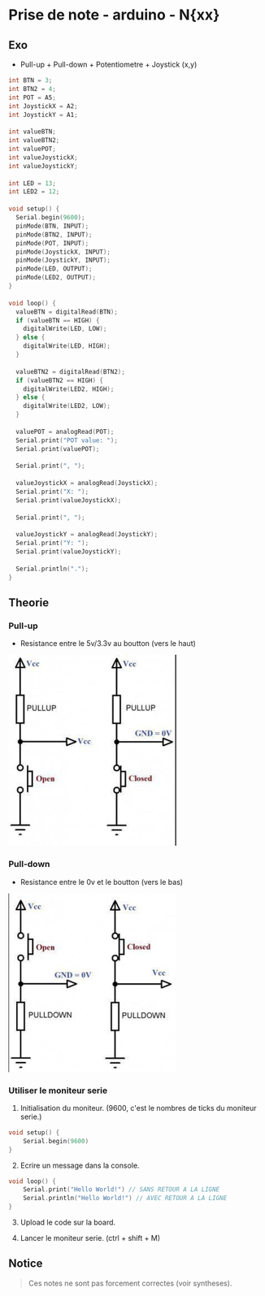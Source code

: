 # Prise de note - arduino - N{xx}

## Exo

- Pull-up + Pull-down + Potentiometre + Joystick (x,y)
```cpp
int BTN = 3;
int BTN2 = 4;
int POT = A5;
int JoystickX = A2;
int JoystickY = A1;

int valueBTN;
int valueBTN2;
int valuePOT;
int valueJoystickX;
int valueJoystickY;

int LED = 13;
int LED2 = 12;
 
void setup() {
  Serial.begin(9600);
  pinMode(BTN, INPUT);
  pinMode(BTN2, INPUT);
  pinMode(POT, INPUT);
  pinMode(JoystickX, INPUT);
  pinMode(JoystickY, INPUT);
  pinMode(LED, OUTPUT);
  pinMode(LED2, OUTPUT);
}

void loop() {
  valueBTN = digitalRead(BTN);
  if (valueBTN == HIGH) {
    digitalWrite(LED, LOW);
  } else {
    digitalWrite(LED, HIGH);
  }

  valueBTN2 = digitalRead(BTN2);
  if (valueBTN2 == HIGH) {
    digitalWrite(LED2, HIGH);
  } else {
    digitalWrite(LED2, LOW);
  }

  valuePOT = analogRead(POT);
  Serial.print("POT value: ");
  Serial.print(valuePOT);

  Serial.print(", ");

  valueJoystickX = analogRead(JoystickX);
  Serial.print("X: ");
  Serial.print(valueJoystickX);

  Serial.print(", ");

  valueJoystickY = analogRead(JoystickY);
  Serial.print("Y: ");
  Serial.print(valueJoystickY);

  Serial.println(".");
}
```

## Theorie

### Pull-up

- Resistance entre le 5v/3.3v au boutton (vers le haut)

![1707926609116](image/note-2/1707926609116.png)

### Pull-down

- Resistance entre le 0v et le boutton (vers le bas)

![1707926621538](image/note-2/1707926621538.png)

### Utiliser le moniteur serie

1. Initialisation du moniteur. (9600, c'est le nombres de ticks du moniteur serie.)
```cpp
void setup() {
    Serial.begin(9600)
}
```

2. Ecrire un message dans la console.
```cpp
void loop() {
    Serial.print("Hello World!") // SANS RETOUR A LA LIGNE
    Serial.println("Hello World!") // AVEC RETOUR A LA LIGNE
}
```

3. Upload le code sur la board.

4. Lancer le moniteur serie. (ctrl + shift + M)

## Notice

> Ces notes ne sont pas forcement correctes (voir syntheses).